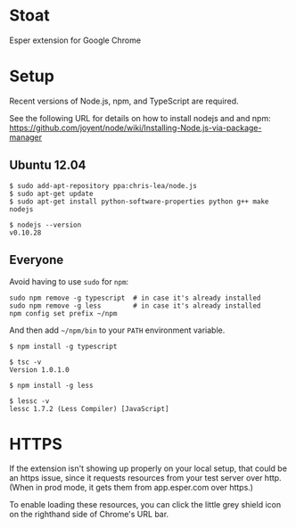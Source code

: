 Stoat
=====

Esper extension for Google Chrome

Setup
=====

Recent versions of Node.js, npm, and TypeScript are required.

See the following URL for details on how to install nodejs and and
npm:
https://github.com/joyent/node/wiki/Installing-Node.js-via-package-manager

Ubuntu 12.04
------------

```
$ sudo add-apt-repository ppa:chris-lea/node.js
$ sudo apt-get update
$ sudo apt-get install python-software-properties python g++ make nodejs
```

```
$ nodejs --version
v0.10.28
```

Everyone
--------

Avoid having to use `sudo` for `npm`:
```
sudo npm remove -g typescript  # in case it's already installed
sudo npm remove -g less        # in case it's already installed
npm config set prefix ~/npm
```

And then add `~/npm/bin` to your `PATH` environment variable.


```
$ npm install -g typescript
```

```
$ tsc -v
Version 1.0.1.0
```

```
$ npm install -g less
```

```
$ lessc -v
lessc 1.7.2 (Less Compiler) [JavaScript]
```

HTTPS
=====

If the extension isn't showing up properly on your local setup, that could be an https issue, since it requests resources from your test server over http. (When in prod mode, it gets them from app.esper.com over https.)

To enable loading these resources, you can click the little grey shield icon on the righthand side of Chrome's URL bar.